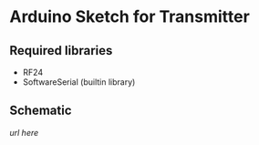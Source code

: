 # Arduino Sketch for Transmitter
## Required libraries
- RF24
- SoftwareSerial (builtin library)
## Schematic
*url here*
